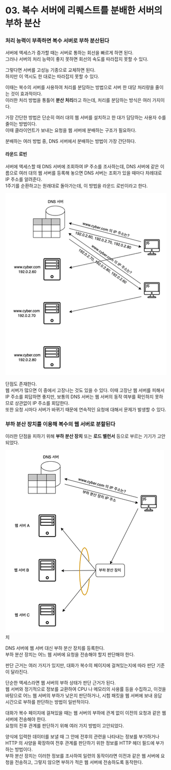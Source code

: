 # 03. 복수 서버에 리퀘스트를 분배한 서버의 부하 분산 

### 처리 능력이 부족하면 복수 서버로 부하 분산된다

서버에 액세스가 증가할 때는 서버로 통하는 회선을 빠르게 하면 된다.  
그러나 서버의 처리 능력이 좋지 못하면 회선의 속도를 따라잡지 못할 수 있다.

그렇다면 서버를 고성능 기종으로 교체하면 된다.  
하지만 이 역시도 한 대로는 따라잡지 못할 수 있다.

이때는 복수의 서버를 사용하여 처리를 분담하는 방법으로 서버 한 대당 처리량을 줄이는 것이 효과적이다.  
이러한 처리 방법을 통틀어 **분산 처리**라고 하는데, 처리를 분담하는 방식은 여러 가지이다.

가장 간단한 방법은 단순히 여러 대의 웹 서버를 설치하고 한 대가 담당하는 사용자 수를 줄이는 방법이다.  
이때 클라이언트가 보내는 요청을 웹 서버에 분배하는 구조가 필요하다.  

분배하는 여러 방법 중, DNS 서버에서 분배하는 방법이 가장 간단하다.

#### 라운드 로빈
서버에 액세스할 때 DNS 서버에 조회하여 IP 주소를 조사하는데, DNS 서버에 같은 이름으로 여러 대의 웹 서버를 등록해 놓으면 DNS 서버는 조회가 있을 때마다 차례대로 IP 주소를 알려준다.  
1주기를 순환하고는 원래대로 돌아가는데, 이 방법을 라운드 로빈이라고 한다.

![DNS 라운드 로빈 개념](images/IMG_05_03_01.png)

단점도 존재한다.  
웹 서버가 많으면 이 중에서 고장나는 것도 있을 수 있다. 이때 고장난 웹 서버를 피해서 IP 주소를 회답하면 좋지만, 보통의 DNS 서버는 웹 서버의 동작 여부를 확인하지 못하므로 상관없이 IP 주소를 회답한다.  
또한 요청 시마다 서버가 바뀌기 때문에 연속적인 요청에 대해서 문제가 발생할 수 있다.

### 부하 분산 장치를 이용해 복수의 웹 서버로 분할된다

이러한 단점을 피하기 위해 **부하 분산 장치** 또는 **로드 벨런서** 등으로 부르는 기기가 고안되었다.

![부하 분산 장](images/IMG_05_03_02.png)치

DNS 서버에 웹 서버 대신 부하 분산 장치를 등록한다.  
부하 분산 장치는 어느 웹 서버에 요청을 전송해야 할지 판단해야 한다.

판단 근거는 여러 가지가 있지만, 대화가 복수의 페이지에 걸쳐있는지에 따라 판단 기준이 달라진다.

단순한 액세스라면 웹 서버의 부하 상태가 판단 근거가 된다.  
웹 서버와 정기적으로 정보를 교환하여 CPU 나 메모리의 사용률 등을 수집하고, 이것을 바탕으로 어느 웹 서버의 부하가 낮은지 판단하거나, 시험 패킷을 웹 서버에 보내 응답 시간으로 부하를 판단하는 방법이 일반적이다.

대화가 복수 페이지에 걸쳐있을 때는 웹 서버의 부하에 관계 없이 이전의 요청과 같은 웹 서버에 전송해야 한다.  
요청의 전후 관계를 판단하기 위해 여러 가지 방법이 고안되었다.

양식에 입력한 데이터를 보낼 때 그 안에 전후의 관련을 나타내는 정보를 부가하거나 HTTP 의 사양을 확장하여 전후 관계를 판단하기 위한 정보를 HTTP 헤더 필드에 부가하는 방법이다.  
부하 분산 장치는 이러한 정보를 조사하여 일련의 동작이라면 이전과 같은 웹 서버에 요청을 전송하고, 그렇지 않으면 부하가 적은 웹 서버에 전송하도록 동작한다.